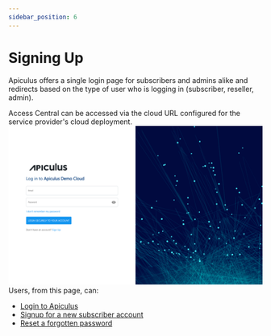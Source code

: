 ```yaml
---
sidebar_position: 6
---
```

# Signing Up

Apiculus offers a single login page for subscribers and admins alike and redirects based on the type of user who is logging in (subscriber, reseller, admin).

Access Central can be accessed via the cloud URL configured for the service provider's cloud deployment.
![Apiculus Central](ApiculusCentral.png)
Users, from this page, can:

- [Login to Apiculus](https://docs.apiculus.com/hc/en-in/articles/13028491740061)
- [Signup for a new subscriber account](https://docs.apiculus.com/hc/en-in/articles/13028552796189)
- [Reset a forgotten password](https://docs.apiculus.com/hc/en-in/articles/13028544886429)